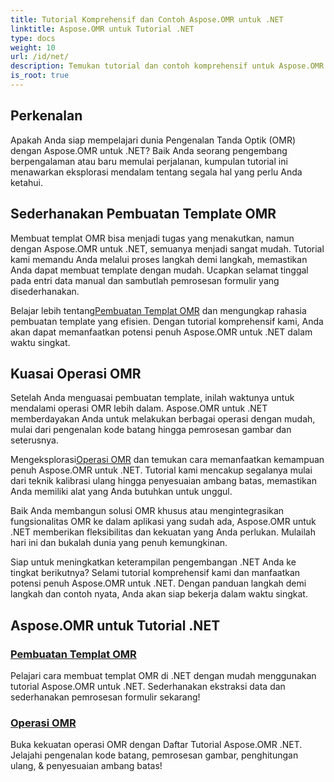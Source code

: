 ```yaml
---
title: Tutorial Komprehensif dan Contoh Aspose.OMR untuk .NET
linktitle: Aspose.OMR untuk Tutorial .NET
type: docs
weight: 10
url: /id/net/
description: Temukan tutorial dan contoh komprehensif untuk Aspose.OMR untuk .NET. Sederhanakan pembuatan template dan operasi OMR dengan mudah. Buka kemampuan hebat sekarang!
is_root: true
---
```

## Perkenalan

Apakah Anda siap mempelajari dunia Pengenalan Tanda Optik (OMR) dengan Aspose.OMR untuk .NET? Baik Anda seorang pengembang berpengalaman atau baru memulai perjalanan, kumpulan tutorial ini menawarkan eksplorasi mendalam tentang segala hal yang perlu Anda ketahui.

## Sederhanakan Pembuatan Template OMR

Membuat templat OMR bisa menjadi tugas yang menakutkan, namun dengan Aspose.OMR untuk .NET, semuanya menjadi sangat mudah. Tutorial kami memandu Anda melalui proses langkah demi langkah, memastikan Anda dapat membuat template dengan mudah. Ucapkan selamat tinggal pada entri data manual dan sambutlah pemrosesan formulir yang disederhanakan.

 Belajar lebih tentang[Pembuatan Templat OMR](./omr-template-generation/) dan mengungkap rahasia pembuatan template yang efisien. Dengan tutorial komprehensif kami, Anda akan dapat memanfaatkan potensi penuh Aspose.OMR untuk .NET dalam waktu singkat.

## Kuasai Operasi OMR

Setelah Anda menguasai pembuatan template, inilah waktunya untuk mendalami operasi OMR lebih dalam. Aspose.OMR untuk .NET memberdayakan Anda untuk melakukan berbagai operasi dengan mudah, mulai dari pengenalan kode batang hingga pemrosesan gambar dan seterusnya.

 Mengeksplorasi[Operasi OMR](./omr-operations/) dan temukan cara memanfaatkan kemampuan penuh Aspose.OMR untuk .NET. Tutorial kami mencakup segalanya mulai dari teknik kalibrasi ulang hingga penyesuaian ambang batas, memastikan Anda memiliki alat yang Anda butuhkan untuk unggul.

Baik Anda membangun solusi OMR khusus atau mengintegrasikan fungsionalitas OMR ke dalam aplikasi yang sudah ada, Aspose.OMR untuk .NET memberikan fleksibilitas dan kekuatan yang Anda perlukan. Mulailah hari ini dan bukalah dunia yang penuh kemungkinan.

Siap untuk meningkatkan keterampilan pengembangan .NET Anda ke tingkat berikutnya? Selami tutorial komprehensif kami dan manfaatkan potensi penuh Aspose.OMR untuk .NET. Dengan panduan langkah demi langkah dan contoh nyata, Anda akan siap bekerja dalam waktu singkat.

## Aspose.OMR untuk Tutorial .NET 
### [Pembuatan Templat OMR](./omr-template-generation/)
Pelajari cara membuat templat OMR di .NET dengan mudah menggunakan tutorial Aspose.OMR untuk .NET. Sederhanakan ekstraksi data dan sederhanakan pemrosesan formulir sekarang!
### [Operasi OMR](./omr-operations/)
Buka kekuatan operasi OMR dengan Daftar Tutorial Aspose.OMR .NET. Jelajahi pengenalan kode batang, pemrosesan gambar, penghitungan ulang, & penyesuaian ambang batas!